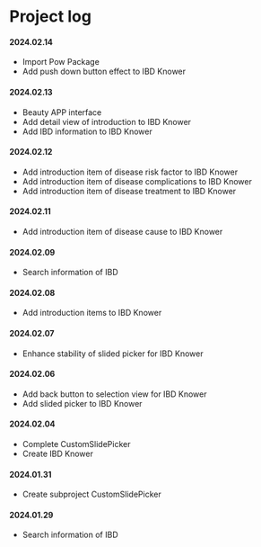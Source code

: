 # Project log

#### 2024.02.14
- Import Pow Package
- Add push down button effect to IBD Knower

#### 2024.02.13
- Beauty APP interface
- Add detail view of introduction to IBD Knower
- Add IBD information to IBD Knower

#### 2024.02.12
- Add introduction item of disease risk factor to IBD Knower
- Add introduction item of disease complications to IBD Knower
- Add introduction item of disease treatment to IBD Knower

#### 2024.02.11
- Add introduction item of disease cause to IBD Knower

#### 2024.02.09
- Search information of IBD

#### 2024.02.08
- Add introduction items to IBD Knower

#### 2024.02.07
- Enhance stability of slided picker for IBD Knower

#### 2024.02.06
- Add back button to selection view for IBD Knower
- Add slided picker to IBD Knower

#### 2024.02.04
- Complete CustomSlidePicker
- Create IBD Knower

#### 2024.01.31
- Create subproject CustomSlidePicker

#### 2024.01.29
- Search information of IBD